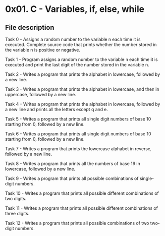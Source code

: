 # 0x01. C - Variables, if, else, while

## File description

Task 0 - Assigns a random number to the variable n each time it is executed. Complete source code that prints whether the number stored in the variable n is positive or negative.

Task 1 - Program assigns a random number to the variable n each time it is executed and print the last digit of the number stored in the variable n.

Task 2 - Writes a program that prints the alphabet in lowercase, followed by a new line.

Task 3 - Writes a program that prints the alphabet in lowercase, and then in uppercase, followed by a new line.

Task 4 - Writes a program that prints the alphabet in lowercase, followed by a new line and prints all the letters except q and e.

Task 5 - Writes a program that prints all single digit numbers of base 10 starting from 0, followed by a new line.

Task 6 - Writes a program that prints all single digit numbers of base 10 starting from 0, followed by a new line.

Task 7 - Writes a program that prints the lowercase alphabet in reverse, followed by a new line.

Task 8 - Writes a program that prints all the numbers of base 16 in lowercase, followed by a new line.

Task 9 - Writes a program that prints all possible combinations of single-digit numbers.

Task 10 - Writes a program that prints all possible different combinations of two digits.

Task 11 - Writes a program that prints all possible different combinations of three digits.

Task 12 - Writes a program that prints all possible combinations of two two-digit numbers.
